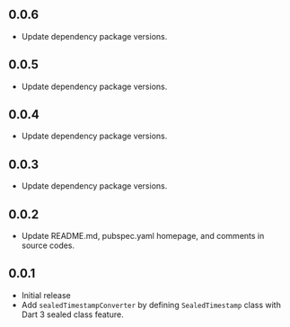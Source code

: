 ## 0.0.6

* Update dependency package versions.

## 0.0.5

* Update dependency package versions.

## 0.0.4

* Update dependency package versions.

## 0.0.3

* Update dependency package versions.

## 0.0.2

* Update README.md, pubspec.yaml homepage, and comments in source codes.

## 0.0.1

* Initial release
* Add `sealedTimestampConverter` by defining `SealedTimestamp` class with Dart 3 sealed class feature.
